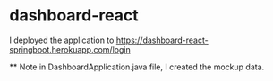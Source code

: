 # dashboard-react

I deployed the application to https://dashboard-react-springboot.herokuapp.com/login

** Note in DashboardApplication.java file, I created the mockup data.
